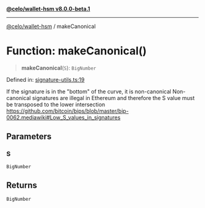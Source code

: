 [**@celo/wallet-hsm v8.0.0-beta.1**](../README.md)

***

[@celo/wallet-hsm](../README.md) / makeCanonical

# Function: makeCanonical()

> **makeCanonical**(`S`): `BigNumber`

Defined in: [signature-utils.ts:19](https://github.com/celo-org/developer-tooling/blob/master/packages/sdk/wallets/wallet-hsm/src/signature-utils.ts#L19)

If the signature is in the "bottom" of the curve, it is non-canonical
Non-canonical signatures are illegal in Ethereum and therefore the S value
must be transposed to the lower intersection
https://github.com/bitcoin/bips/blob/master/bip-0062.mediawiki#Low_S_values_in_signatures

## Parameters

### S

`BigNumber`

## Returns

`BigNumber`
